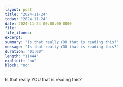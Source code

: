 ```yaml
---
layout: post
title: "2024-11-24"
today: "2024-11-24"
date: 2024-11-24 00:00:00 0000
file:
file_itunes:
excerpt:
summary: "Is that really YOU that is reading this?"
message: "Is that really YOU that is reading this?"
duration: "01:00"
length: "11444"
explicit: "no"
block: "no"
---
```

Is that really YOU that is reading this?

